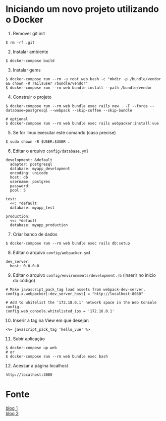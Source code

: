 # Iniciando um novo projeto utilizando o Docker

1. Remover git init

```
$ rm -rf .git
```

2. Instalar ambiente

```
$ docker-compose build
```

3. Instalar gems

```
$ docker-compose run --rm -u root web bash -c "mkdir -p /bundle/vendor && chown -R railsuser /bundle/vendor"
$ docker-compose run --rm web bundle install --path /bundle/vendor

```

4. Construir o projeto

```
$ docker-compose run --rm web bundle exec rails new . -T --force --database=postgresql --webpack --skip-coffee --skip-bundle

# optional
$ docker-compose run --rm web bundle exec rails webpacker:install:vue
```

5. Se for linux executar este comando (caso precise)

```
$ sudo chown -R $USER:$USER .
```

6. Editar o arquivo `config/database.yml`

```
development: &default
  adapter: postgresql
  database: myapp_development
  encoding: unicode
  host: db
  username: postgres
  password:
  pool: 5

test:
  <<: *default
  database: myapp_test

production:
  <<: *default
  database: myapp_production
```

7. Criar banco de dados

```
$ docker-compose run --rm web bundle exec rails db:setup
```

8. Editar o arquivo `config/webpacker.yml`

```
dev_server:
  host: 0.0.0.0
```

9. Editar o arquivo `config/environments/development.rb` (inserir no inicio do código)

```
# Make javascript_pack_tag load assets from webpack-dev-server.
config.x.webpacker[:dev_server_host] = "http://localhost:8080"

# Add to whitelist the '172.18.0.1' network space in the Web Console config.
config.web_console.whitelisted_ips = '172.18.0.1'
```

10. Inserir a tag na View em que desejar:

```
<%= javascript_pack_tag 'hello_vue' %>
```

11. Subir aplicação

```
$ docker-compose up web
# or
$ docker-compose run --rm web bundle exec bash
```

12. Acessar a página localhost

`
http://localhost:3000
`


# Fonte

[blog 1](https://blog.codeminer42.com/zero-to-up-and-running-a-rails-project-only-using-docker-20467e15f1be)
<br />
[blog 2](https://hovancik.net/blog/2017/07/02/creating-new-rails-and-vue-js-app-with-docker/)
